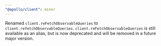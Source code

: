 ```yaml
---
"@apollo/client": minor
---
```


Renamed `client.reFetchObservableQueries` to `client.refetchObservableQueries`.
`client.reFetchObservableQueries` is still available as an alias, but is now
deprecated and will be removed in a future major version.
